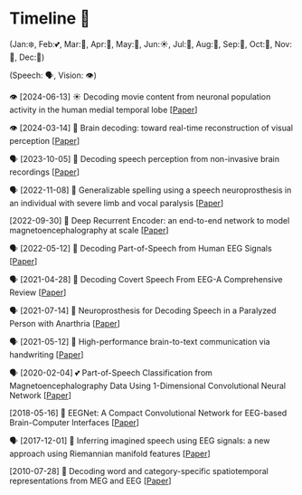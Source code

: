 # Timeline 🚀 

(Jan:❄️, Feb:💕, Mar:🌱, Apr:🌸, May:🌺, Jun:☀️, Jul:🍦, Aug:🌴, Sep:🍂, Oct:🎃, Nov:🦃, Dec:🎄)

(Speech: 🗣️, Vision: 👁️)



👁️ [2024-06-13] ☀️ Decoding movie content from neuronal population activity in the human medial temporal lobe [[Paper](https://www.biorxiv.org/content/10.1101/2024.06.13.598791v1.full.pdf)]



👁️ [2024-03-14] 🌱 Brain decoding: toward real-time reconstruction of visual perception [[Paper](https://arxiv.org/pdf/2310.19812)]



🗣️ [2023-10-05] 🎃 Decoding speech perception from non-invasive brain recordings [[Paper](https://www.nature.com/articles/s42256-023-00714-5)]



🗣️ [2022-11-08] 🦃 Generalizable spelling using a speech neuroprosthesis in an individual with severe limb and vocal paralysis [[Paper](https://www.nature.com/articles/s41467-022-33611-3)]



[2022-09-30] 🍂 Deep Recurrent Encoder: an end-to-end network to model magnetoencephalography at scale [[Paper](https://arxiv.org/pdf/2103.02339)]



🗣️ [2022-05-12] 🌺 Decoding Part-of-Speech from Human EEG Signals [[Paper](https://aclanthology.org/2022.acl-long.156.pdf)]



🗣️ [2021-04-28] 🌸 Decoding Covert Speech From EEG-A Comprehensive Review [[Paper](https://www.frontiersin.org/journals/neuroscience/articles/10.3389/fnins.2021.642251/full)]



🗣️ [2021-07-14] 🍦 Neuroprosthesis for Decoding Speech in a Paralyzed Person with Anarthria [[Paper](https://www.nejm.org/doi/pdf/10.1056/NEJMoa2027540)]



🗣️ [2021-05-12] 🌺 High-performance brain-to-text communication via handwriting [[Paper](https://www.nature.com/articles/s41586-021-03506-2)]



🗣️ [2020-02-04] 💕 Part-of-Speech Classification from Magnetoencephalography Data Using 1-Dimensional Convolutional Neural Network [[Paper](https://osf.io/preprints/psyarxiv/6gqj8)]



[2018-05-16] 🌺 EEGNet: A Compact Convolutional Network for EEG-based Brain-Computer Interfaces [[Paper](https://arxiv.org/pdf/1611.08024)]



🗣️ [2017-12-01] 🎄 Inferring imagined speech using EEG signals: a new approach using Riemannian manifold features [[Paper](https://iopscience.iop.org/article/10.1088/1741-2552/aa8235/pdf)]



[2010-07-28] 🍦 Decoding word and category-specific spatiotemporal representations from MEG and EEG [[Paper](https://pdf.sciencedirectassets.com/272508/1-s2.0-S1053811910X00234/1-s2.0-S1053811910013819/main.pdf?X-Amz-Security-Token=IQoJb3JpZ2luX2VjEEcaCXVzLWVhc3QtMSJHMEUCIQCYOXlDGjxsyoCoOKWlXi3ca1gSZobUzI7OXYU04KqsIgIgWSBkb%2BsQLBgXBUf1yMWpTWAPqz8PwdSJ1aqBijtrGOYquwUI8P%2F%2F%2F%2F%2F%2F%2F%2F%2F%2FARAFGgwwNTkwMDM1NDY4NjUiDGbrnz%2B2X8VvRtcTLCqPBZM9CF8sU7IsZObf4ygolqWtNiNWYEnQEHp%2FQ7CwN7kl0lSaBZdMkdVOlbfLaGYb5Fl1bNnWbd9V9tDSxjvlKxe8oJU58Iz6%2BCnyEdf8O8%2FMy4i5gRNfnyfeLpV%2F4bI9tJ%2B%2FF%2FAFZDnoRUjW%2BEZqMYqAsTUQMVSMncvfXMeMTiiFGm3yVVsp%2B%2FDMZ%2FOmldDN66I%2BwLitwWbPSm6%2FIltSoKt%2B73LkpJWD5TFD7EnWOMoy0m0MHU1X%2F8b4YFW9ulY7KqSOmQ9ZZyBqNUkcANPt0q3PwgqkFCuA3eYU%2BVSTd5oZiT4dXXi2bT9J3oGUu%2F%2FWp5yJAQH96767LrTK8z99rqTf0twufp0vFw2pcSdKdZI0dLxPgBsZzs4rS%2FpBIlFfO%2B8n73KNn0%2BBZ7ciuIu2RSsMuF7%2FOD0v0QNbOtA2vIrCix9p5npevrz04w6VBBNxHAiSkhoH9Mo%2FfmWUvSFXIfGWW3uQGl5%2FL5741vnGDPg03BEGFQ%2BAENAiqoNIh82eu2vIsGSFC%2FvLm9FK2lNCH1H9hXO7WktWeYEubDm2R%2F2JbqdXfUpb0c6Kf7c97T%2Bog%2BcNLKCzNvSm8ic%2FQVlFplZotsfbUcZa6VNvTz5KRiRq6r%2BtgNa3ITYECbv4aT%2B7egxVjKA9FxgWP0QbRNvmN%2Fljg7a48byrf%2FO5ovfPUZiyekqMRzAJdgVLt4Eird9hvyoJDbGA4sBN2KwRim89FZJz%2FZJDTV8EoBqg%2F4Kut6x0U3eXtxvwDM%2Fyu%2FCP8YCDbwQJWoPTgWV9wNx8zbwLtYf6vxJjOm6KdouOhw%2B3LHAxbBH6cF%2F6NKG6yUpy30vj3vD9akO6GT%2B%2B5IcoOw2BLh1iuorBVszb1plUuuU5UFQwr%2F71swY6sQHxfoQt7B2%2BjXo8WZEDEFtNBuGlwFAQyu78S04M1MkzslnNlcz0qYNPSgrgtoK1ElbPfxcFlVDgfWoqayFkmvlwrmMi8tXEBugdlEZ5GALUicz1N%2BAlPOUd693E%2F4YRfmgqj9n6Difa4vYTLQ%2BIs0iin4PJqCEMM6m8x299UdrS2zjZpBd2iq7ucQopZnG%2B6rEtZH6HqUGPNx3nkHJFR9ZyjPWaO1%2FnEc4O4OWAauu1o5s%3D&X-Amz-Algorithm=AWS4-HMAC-SHA256&X-Amz-Date=20240627T155715Z&X-Amz-SignedHeaders=host&X-Amz-Expires=300&X-Amz-Credential=ASIAQ3PHCVTYQXEBBZYT%2F20240627%2Fus-east-1%2Fs3%2Faws4_request&X-Amz-Signature=ddfc3a7a8fd83b394bbafa9e9ad0ec35f23cf4a238ac0345299ef1e6ce7586b7&hash=a8a7482b270a309da554a4fd6084b56201f00a42746c2a172b4c6aca3f15894c&host=68042c943591013ac2b2430a89b270f6af2c76d8dfd086a07176afe7c76c2c61&pii=S1053811910013819&tid=spdf-6e47e461-4b87-434c-af02-aa21929f8b83&sid=8953f4ea9d99f24f9c488f864254107ff7c4gxrqa&type=client&tsoh=d3d3LnNjaWVuY2VkaXJlY3QuY29t&ua=17155c5e06500e5607&rr=89a6a1bbeaee43ed&cc=us)]


